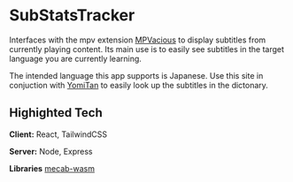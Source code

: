
# SubStatsTracker

Interfaces with the mpv extension [MPVacious](https://github.com/Ajatt-Tools/mpvacious) to display subtitles from currently playing content. Its main use is to easily see subtitles in the target language you are currently learning. 

The intended language this app supports is Japanese. Use this site in conjuction with [YomiTan](https://yomitan.wiki/) to easily look up the subtitles in the dictonary.

## Highighted Tech

**Client:** React, TailwindCSS

**Server:** Node, Express

**Libraries** [mecab-wasm](https://github.com/itayperl/mecab-wasm)
